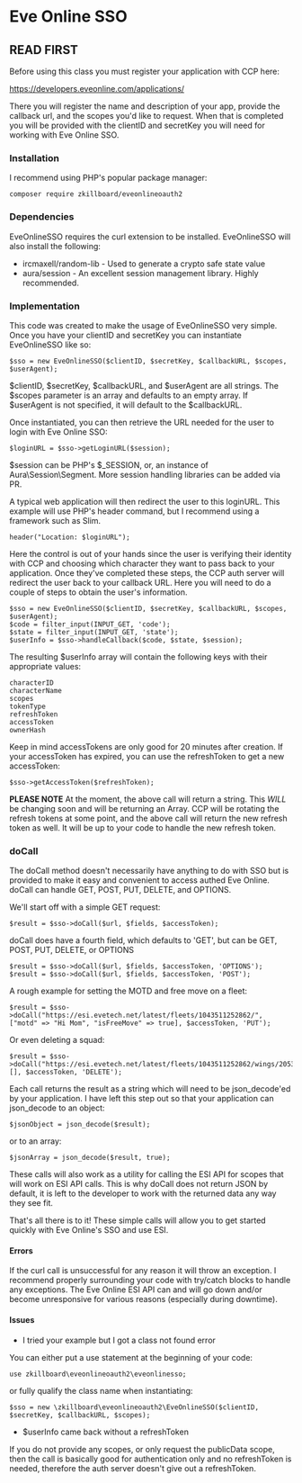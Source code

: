 # Eve Online SSO

## READ FIRST

Before using this class you must register your application with CCP here:

https://developers.eveonline.com/applications/

There you will register the name and description of your app, provide the callback url, and the scopes you'd like to request. When that is completed you will be provided with the clientID and secretKey you will need for working with Eve Online SSO.

### Installation

I recommend using PHP's popular package manager:

    composer require zkillboard/eveonlineoauth2

### Dependencies

EveOnlineSSO requires the curl extension to be installed. EveOnlineSSO will also install the following:

* ircmaxell/random-lib - Used to generate a crypto safe state value
* aura/session - An excellent session management library. Highly recommended.

### Implementation

This code was created to make the usage of EveOnlineSSO very simple. Once you have your clientID and secretKey you can instantiate EveOnlineSSO like so:

    $sso = new EveOnlineSSO($clientID, $secretKey, $callbackURL, $scopes, $userAgent);

$clientID, $secretKey, $callbackURL, and $userAgent are all strings. The $scopes parameter is an array and defaults to an empty array. If $userAgent is not specified, it will default to the $callbackURL.

Once instantiated, you can then retrieve the URL needed for the user to login with Eve Online SSO:

    $loginURL = $sso->getLoginURL($session);

$session can be PHP's $_SESSION, or, an instance of Aura\Session\Segment. More session handling libraries can be added via PR.
    
A typical web application will then redirect the user to this loginURL. This example will use PHP's header command, but I recommend using a framework such as Slim.

    header("Location: $loginURL");

Here the control is out of your hands since the user is verifying their identity with CCP and choosing which character they want to pass back to your application. Once they've completed these steps, the CCP auth server will redirect the user back to your callback URL. Here you will need to do a couple of steps to obtain the user's information.

    $sso = new EveOnlineSSO($clientID, $secretKey, $callbackURL, $scopes, $userAgent);
    $code = filter_input(INPUT_GET, 'code');
    $state = filter_input(INPUT_GET, 'state');
    $userInfo = $sso->handleCallback($code, $state, $session);

The resulting $userInfo array will contain the following keys with their appropriate values:

    characterID
    characterName
    scopes
    tokenType
    refreshToken
    accessToken
    ownerHash

Keep in mind accessTokens are only good for 20 minutes after creation. If your accessToken has expired, you can use the refreshToken to get a new accessToken:

    $sso->getAccessToken($refreshToken);
    
**PLEASE NOTE** At the moment, the above call will return a string. This _WILL_ be changing soon and will be returning an Array. CCP will be rotating the refresh tokens at some point, and the above call will return the new refresh token as well. It will be up to your code to handle the new refresh token.
    
### doCall

The doCall method doesn't necessarily have anything to do with SSO but is provided to make it easy and convenient to access authed Eve Online. doCall can handle GET, POST, PUT, DELETE, and OPTIONS.

We'll start off with a simple GET request:

    $result = $sso->doCall($url, $fields, $accessToken);

doCall does have a fourth field, which defaults to 'GET', but can be GET, POST, PUT, DELETE, or OPTIONS

    $result = $sso->doCall($url, $fields, $accessToken, 'OPTIONS');
    $result = $sso->doCall($url, $fields, $accessToken, 'POST');
    
A rough example for setting the MOTD and free move on a fleet:

    $result = $sso->doCall("https://esi.evetech.net/latest/fleets/1043511252862/", ["motd" => "Hi Mom", "isFreeMove" => true], $accessToken, 'PUT');

Or even deleting a squad:

    $result = $sso->doCall("https://esi.evetech.net/latest/fleets/1043511252862/wings/2053611252862/squads/3108711252862/", [], $accessToken, 'DELETE');

Each call returns the result as a string which will need to be json_decode'ed by your application. I have left this step out so that your application can json_decode to an object:

    $jsonObject = json_decode($result);

or to an array:

    $jsonArray = json_decode($result, true);
    
These calls will also work as a utility for calling the ESI API for scopes that will work on ESI API calls. This is why doCall does not return JSON by default, it is left to the developer to work with the returned data any way they see fit.
  
That's all there is to it! These simple calls will allow you to get started quickly with Eve Online's SSO and use ESI.

#### Errors

If the curl call is unsuccessful for any reason it will throw an exception. I recommend properly surrounding your code with try/catch blocks to handle any exceptions. The Eve Online ESI API can and will go down and/or become unresponsive for various reasons (especially during downtime).

#### Issues

* I tried your example but I got a class not found error

You can either put a use statement at the beginning of your code:

    use zkillboard\eveonlineoauth2\eveonlinesso;

or fully qualify the class name when instantiating:

    $sso = new \zkillboard\eveonlineoauth2\EveOnlineSSO($clientID, $secretKey, $callbackURL, $scopes);
    
* $userInfo came back without a refreshToken

If you do not provide any scopes, or only request the publicData scope, then the call is basically good for authentication only and no refreshToken is needed, therefore the auth server doesn't give out a refreshToken.
